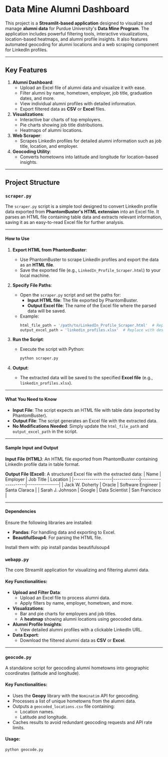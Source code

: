 # Data Mine Alumni Dashboard

This project is a **Streamlit-based application** designed to visualize and manage **alumni data** for Purdue University's **Data Mine Program**. The application includes powerful filtering tools, interactive visualizations, location-based heatmaps, and alumni profile insights. It also features automated geocoding for alumni locations and a web scraping component for LinkedIn profiles.

---

## Key Features
1. **Alumni Dashboard**:
   - Upload an Excel file of alumni data and visualize it with ease.
   - Filter alumni by name, hometown, employer, job title, graduation dates, and more.
   - View individual alumni profiles with detailed information.
   - Export filtered data as **CSV** or **Excel** files.
2. **Visualizations**:
   - Interactive bar charts of top employers.
   - Pie charts showing job title distributions.
   - Heatmaps of alumni locations.
3. **Web Scraper**:
   - Scrapes LinkedIn profiles for detailed alumni information such as job title, location, and employer.
4. **Geocoding Utility**:
   - Converts hometowns into latitude and longitude for location-based insights.

---

## Project Structure
### `scraper.py`

The `scraper.py` script is a simple tool designed to convert LinkedIn profile data exported from **PhantomBuster's HTML extension** into an Excel file. It parses an HTML file containing table data and extracts relevant information, saving it as an easy-to-read Excel file for further analysis.

---

#### **How to Use**

1. **Export HTML from PhantomBuster**:
   - Use PhantomBuster to scrape LinkedIn profiles and export the data as an **HTML file**.
   - Save the exported file (e.g., `LinkedIn_Profile_Scraper.html`) to your local machine.

2. **Specify File Paths**:
   - Open the `scraper.py` script and set the paths for:
     - **Input HTML file**: The file exported by PhantomBuster.
     - **Output Excel file**: The name of the Excel file where the parsed data will be saved.
   - Example:
     ```python
     html_file_path = '/path/to/LinkedIn_Profile_Scraper.html'  # Replace with your PhantomBuster HTML file
     output_excel_path = 'linkedin_profiles.xlsx'  # Replace with desired output file name
     ```

3. **Run the Script**:
   - Execute the script with Python:
     ```bash
     python scraper.py
     ```

4. **Output**:
   - The extracted data will be saved to the specified **Excel file** (e.g., `linkedin_profiles.xlsx`).

---

#### **What You Need to Know**
- **Input File**: The script expects an HTML file with table data (exported by PhantomBuster).
- **Output File**: The script generates an Excel file with the extracted data.
- **No Modifications Needed**: Simply update the `html_file_path` and `output_excel_path` in the script.

---

#### **Sample Input and Output**

**Input File (HTML)**:
An HTML file exported from PhantomBuster containing LinkedIn profile data in table format.

**Output File (Excel)**:
A structured Excel file with the extracted data:
| Name              | Employer    | Job Title          | Location       |
|-------------------|-------------|--------------------|----------------|
| Jack W. Doherty   | Oracle      | Software Engineer  | Santa Claraca  |
| Sarah J. Johnson  | Google      | Data Scientist     | San Francisco  |

---

#### **Dependencies**
Ensure the following libraries are installed:
- **Pandas**: For handling data and exporting to Excel.
- **BeautifulSoup4**: For parsing the HTML file.

Install them with:
pip install pandas beautifulsoup4

### `webapp.py`
The core Streamlit application for visualizing and filtering alumni data.

#### Key Functionalities:
- **Upload and Filter Data**:
  - Upload an Excel file to process alumni data.
  - Apply filters by name, employer, hometown, and more.
- **Visualizations**:
  - Bar and pie charts for employers and job titles.
  - A **heatmap** showing alumni locations using geocoded data.
- **Alumni Profile Insights**:
  - View detailed alumni profiles with a clickable LinkedIn URL.
- **Data Export**:
  - Download the filtered alumni data as **CSV** or **Excel**.

---

### `geocode.py`
A standalone script for geocoding alumni hometowns into geographic coordinates (latitude and longitude).

#### Key Functionalities:
- Uses the **Geopy** library with the `Nominatim` API for geocoding.
- Processes a list of unique hometowns from the alumni data.
- Outputs a `geocoded_locations.csv` file containing:
  - Location names.
  - Latitude and longitude.
- Caches results to avoid redundant geocoding requests and API rate limits.

#### Usage:
```bash
python geocode.py
